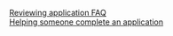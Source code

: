 [Reviewing application FAQ](https://help.smapply.io/hc/en-us/articles/115001446113-Reviewing-Applications-FAQ)
<br>
[Helping someone complete an application](https://help.smapply.io/hc/en-us/articles/115001445354-Completing-an-Application-FAQ)
